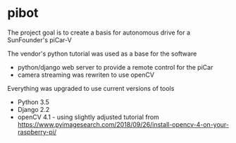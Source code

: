# pibot
The project goal is to create a basis for autonomous drive for a SunFounder's piCar-V

The vendor's python tutorial was used as a base for the software
- python/django web server to provide a remote control for the piCar
- camera streaming was rewriten to use openCV

Everything was upgraded to use current versions of tools
- Python 3.5
- Django 2.2
- openCV 4.1 - using slightly adjusted tutorial from https://www.pyimagesearch.com/2018/09/26/install-opencv-4-on-your-raspberry-pi/
